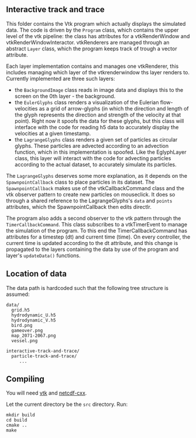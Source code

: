 ## Interactive track and trace
This folder contains the Vtk program which actually displays the simulated data. The code is driven by the `Program` class, which contains the upper level of the vtk pipeline: the class has attributes for a vtkRenderWindow and vtkRenderWindowInteractor. vtkRenderers are managed through an abstract `Layer` class, which the program keeps track of trough a vector attribute.

Each layer implementation contains and manages one vtkRenderer, this includes managing which layer of the vtkrenderwindow ths layer renders to. Currently implemented are three such layers:
 * the `BackgroundImage` class reads in image data and displays this to the screen on the 0th layer - the background.
 * the `EulerGlyphs` class renders a visualization of the Eulerian flow-velocities as a grid of arrow-glyphs (in which the direction and length of the glyph represents the direction and strength of the velocity at that point). Right now it spoofs the data for these glyphs, but this class will interface with the code for reading h5 data to accurately display the velocities at a given timestamp.
 * the `LagrangeGlyphs` class renders a given set of particles as circular glyphs. These particles are advected according to an advection function, which in this implementation is spoofed. Like the EglyphLayer class, this layer will interact with the code for advecting particles according to the actual dataset, to accurately simulate its particles.

The `LagrangeGlyphs` deserves some more explanation, as it depends on the `SpawnpointCallback` class to place particles in its dataset. The `SpawnpointCallback` makes use of the vtkCallbackCommand class and the vtk observer pattern to create new particles on mouseclick. It does so through a shared reference to the LagrangeGlyphs's `data` and `points` attributes, which the SpawnpointCallback then edits directlr. 

The program also adds a second observer to the vtk pattern through the `TimerCallbackCommand`. This class subscribes to a vtkTimerEvent to manage the simulation of the program. To this end the TimerCallbackCommand has attributes for a timestep (dt) and current time (time). On every controller, the current time is updated according to the dt attribute, and this change is propagated to the layers containing the data by use of the program and layer's `updateData()` functions.


## Location of data
The data path is hardcoded such that the following tree structure is assumed:
```
data/
  grid.h5
  hydrodynamic_U.h5
  hydrodynamic_V.h5
  bird.png
  gameover.png
  map_2071-2067.png
  vessel.png
  
interactive-track-and-trace/
  particle-track-and-trace/
     ...
```

## Compiling
You will need [vtk](https://gitlab.kitware.com/vtk/vtk) and [netcdf-cxx](https://github.com/Unidata/netcdf-cxx4/).

Let the current directory be the `src` directory. Run:
```shell
mkdir build
cd build
cmake ..
make
```

